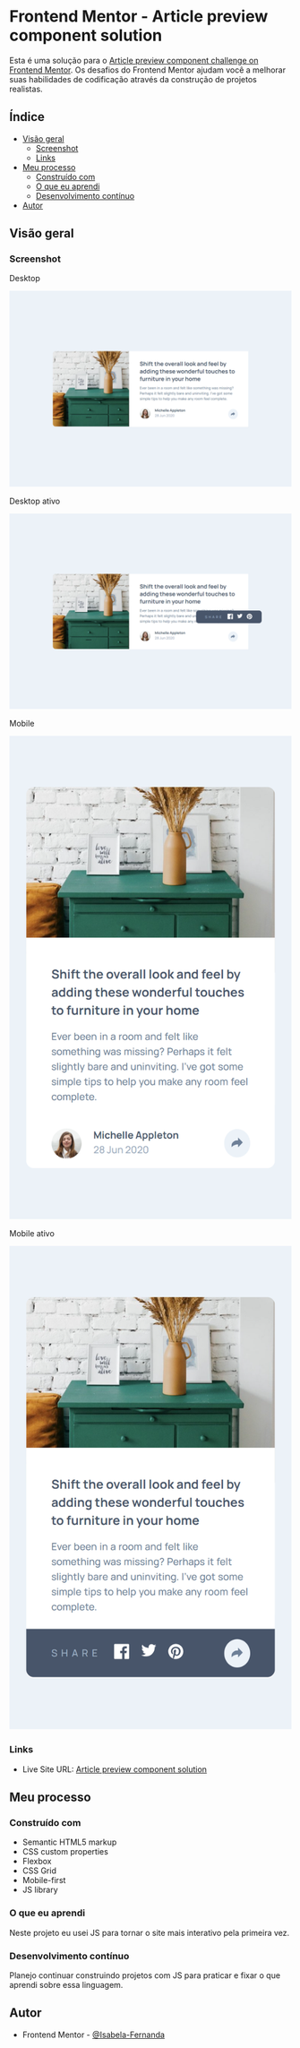 # Frontend Mentor - Article preview component solution

Esta é uma solução para o [Article preview component challenge on Frontend Mentor](https://www.frontendmentor.io/challenges/article-preview-component-dYBN_pYFT). Os desafios do Frontend Mentor ajudam você a melhorar suas habilidades de codificação através da construção de projetos realistas. 

## Índice

- [Visão geral](#visão-geral)
  - [Screenshot](#screenshot)
  - [Links](#links)
- [Meu processo](#meu-processo)
  - [Construído com](#construído-com)
  - [O que eu aprendi](#o-que-eu-aprendi)
  - [Desenvolvimento contínuo](#desenvolvimento-contínuo)
- [Autor](#autor)

## Visão geral

### Screenshot

Desktop

![](./design/solucao-desktop.png)

Desktop ativo

![](./design/solucao-desktop-ativo.png)

Mobile

![](./design/solucao-mobile.png)

Mobile ativo

![](./design/solucao-mobile-ativo.png)

### Links

- Live Site URL: [Article preview component solution]()

## Meu processo

### Construído com

- Semantic HTML5 markup
- CSS custom properties
- Flexbox
- CSS Grid
- Mobile-first
- JS library

### O que eu aprendi

Neste projeto eu usei JS para tornar o site mais interativo pela primeira vez.

### Desenvolvimento contínuo

Planejo continuar construindo projetos com JS para praticar e fixar o que aprendi sobre essa linguagem.

## Autor

- Frontend Mentor - [@Isabela-Fernanda](https://www.frontendmentor.io/profile/Isabela-Fernanda)